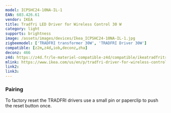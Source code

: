 ```yaml
---
model: ICPSHC24-10NA-IL-1
EAN: 603.426.61
vendor: IKEA
title: Tradfri LED Driver for Wireless Control 30 W
category: light
supports: brightness
image: /assets/images/devices/Ikea_ICPSHC24-10NA-IL-1.jpg
zigbeemodel: ['TRADFRI transformer 30W', 'TRADFRI Driver 30W']
compatible: [z2m,z4d,iob,deconz,zha]
deconz: 466
z4d: https://z4d.fr/le-materiel-compatible-z4d/compatible/ikeatradfritransformateurlectriqueconnect
mlink: https://www.ikea.com/us/en/p/tradfri-driver-for-wireless-control-gray-60342661/
link2: 
link3: 
---
```


### Pairing
To factory reset the TRADFRI drivers use a small pin or paperclip to push the reset button once.
